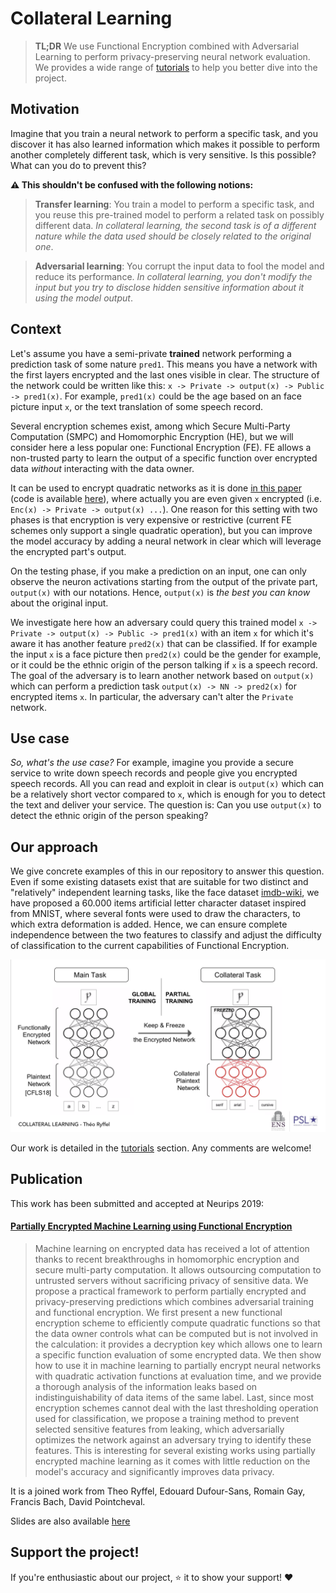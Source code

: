 # Collateral Learning

> **TL;DR** We use Functional Encryption combined with Adversarial Learning to perform privacy-preserving neural network evaluation. We provides a wide range of [tutorials](./tutorials) to help you better dive into the project.

## Motivation

Imagine that you train a neural network to perform a specific task, and you discover it has also learned information which makes it possible to perform another completely different task, which is very sensitive. Is this possible? What can you do to prevent this?

**⚠ This shouldn't be confused with the following notions:**
 > **Transfer learning**: You train a model to perform a specific task, and you reuse this pre-trained model to perform a related task on possibly different data. _In collateral learning, the second task is of a different nature while the data used should be closely related to the original one_.
 
 > **Adversarial learning**: You corrupt the input data to fool the model and reduce its performance. _In collateral learning, you don't modify the input but you try to disclose hidden sensitive information about it using the model output_.

## Context

Let's assume you have a semi-private **trained** network performing a prediction task of some nature `pred1`. This means you have a network with the first layers encrypted and the last ones visible in clear. The structure of the network could be written like this: `x -> Private -> output(x) -> Public -> pred1(x)`. For example, `pred1(x)` could be the age based on an face picture input `x`, or the text translation of some speech record.

Several encryption schemes exist, among which Secure Multi-Party Computation (SMPC) and Homomorphic Encryption (HE), but we will consider here a less popular one: Functional Encryption (FE). FE allows a non-trusted party to learn the output of a specific function over encrypted data _without_ interacting with the data owner.

It can be used to encrypt quadratic networks as it is done [in this paper](https://eprint.iacr.org/2018/206) (code is available [here](https://github.com/edufoursans/reading-in-the-dark)), where actually you are even given `x` encrypted (i.e. `Enc(x) -> Private -> output(x) ...`). One reason for this setting with two phases is that encryption is very expensive or restrictive (current FE schemes only support a single quadratic operation), but you can improve the model accuracy by adding a neural network in clear which will leverage the encrypted part's output.

On the testing phase, if you make a prediction on an input, one can only observe the neuron activations starting from the output of the private part, `output(x)` with our notations. Hence, `output(x)` is _the best you can know_ about the original input.

We investigate here how an adversary could query this trained model `x -> Private -> output(x) -> Public -> pred1(x)` with an item `x` for which it's aware it has another feature `pred2(x)` that can be classified. If for example the input `x` is a face picture then `pred2(x)` could be the gender for example, or it could be the ethnic origin of the person talking if `x` is a speech record. The goal of the adversary is to learn another network based on `output(x)` which can perform a prediction task `output(x) -> NN -> pred2(x)` for encrypted items `x`. In particular, the adversary can't alter the `Private` network.

## Use case

*So, what's the use case?* For example, imagine you provide a secure service to write down speech records and people give you encrypted speech records. All you can read and exploit in clear is `output(x)` which can be a relatively short vector compared to `x`, which is enough for you to detect the text and deliver your service. The question is: Can you use `output(x)` to detect the ethnic origin of the person speaking?

## Our approach

We give concrete examples of this in our repository to answer this question. Even if some existing datasets exist that are suitable for two distinct and "relatively" independent learning tasks, like the face dataset [imdb-wiki](https://data.vision.ee.ethz.ch/cvl/rrothe/imdb-wiki/), we have proposed a 60.000 items artificial letter character dataset inspired from MNIST, where several fonts were used to draw the characters, to which extra deformation is added. Hence, we can ensure complete independence between the two features to classify and adjust the difficulty of classification to the current capabilities of Functional Encryption.

![Bilby Stampede](./img/collateral_learning.png)

Our work is detailed in the [tutorials](./tutorials) section. Any comments are welcome!

## Publication

This work has been submitted and accepted at Neurips 2019:

#### [Partially Encrypted Machine Learning using Functional Encryption](https://arxiv.org/abs/1905.10214)

> Machine learning on encrypted data has received a lot of attention thanks to recent breakthroughs in homomorphic encryption and secure multi-party computation. It allows outsourcing computation to untrusted servers without sacrificing privacy of sensitive data. We propose a practical framework to perform partially encrypted and privacy-preserving predictions which combines adversarial training and functional encryption. We first present a new functional encryption scheme to efficiently compute quadratic functions so that the data owner controls what can be computed but is not involved in the calculation: it provides a decryption key which allows one to learn a specific function evaluation of some encrypted data. We then show how to use it in machine learning to partially encrypt neural networks with quadratic activation functions at evaluation time, and we provide a thorough analysis of the information leaks based on indistinguishability of data items of the same label. Last, since most encryption schemes cannot deal with the last thresholding operation used for classification, we propose a training method to prevent selected sensitive features from leaking, which adversarially optimizes the network against an adversary trying to identify these features. This is interesting for several existing works using partially encrypted machine learning as it comes with little reduction on the model's accuracy and significantly improves data privacy.

It is a joined work from Theo Ryffel, Edouard Dufour-Sans, Romain Gay, Francis Bach, David Pointcheval.

Slides are also available [here](https://www.drauo.de/static/slides/mlfe.pdf)

## Support the project!

If you're enthusiastic about our project, ⭐️ it to show your support! :heart:
